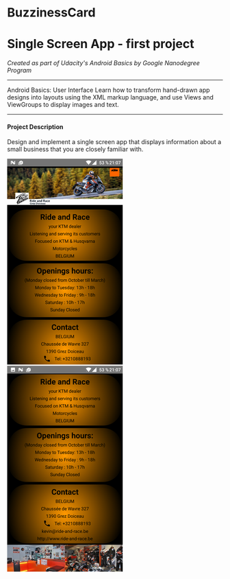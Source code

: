 # BuzzinessCard

# Single Screen App - first project


*Created as part of Udacity's Android Basics by Google Nanodegree Program*
____________

Android Basics: User Interface
Learn how to transform hand-drawn app designs into layouts using the XML markup language, and use Views and ViewGroups to display images and text.
____________

#### Project Description

Design and implement a single screen app that displays information about a small business that you are closely familiar with.


![Alt Text](https://github.com/fragargon/BuzzinessCard/raw/master/buzzinessCard_1.png) ![Alt Text](https://github.com/fragargon/BuzzinessCard/raw/master/buzzinessCard_2.png)


